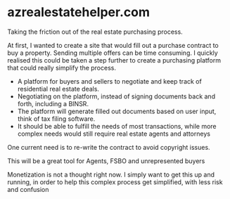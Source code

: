 # azrealestatehelper.com

Taking the friction out of the real estate purchasing process. 

At first, I wanted to create a site that would fill out a purchase contract to buy a property.  Sending multiple offers can be time consuming.  I quickly realised this could be taken a step further to create a purchasing platform that could really simplify the process.

* A platform for buyers and sellers to negotiate and keep track of residential real estate deals.  
* Negotiating on the platform, instead of signing documents back and forth, including a BINSR.
* The platform will generate filled out documents based on user input, think of tax filing software.
* It should be able to fulfill the needs of most transactions, while more complex needs would still require real estate agents and attorneys 

One current need is to re-write the contract to avoid copyright issues.

This will be a great tool for Agents, FSBO and unrepresented buyers

Monetization is not a thought right now. I simply want to get this up and running, in order to help this complex process get simplified, with less risk and confusion
